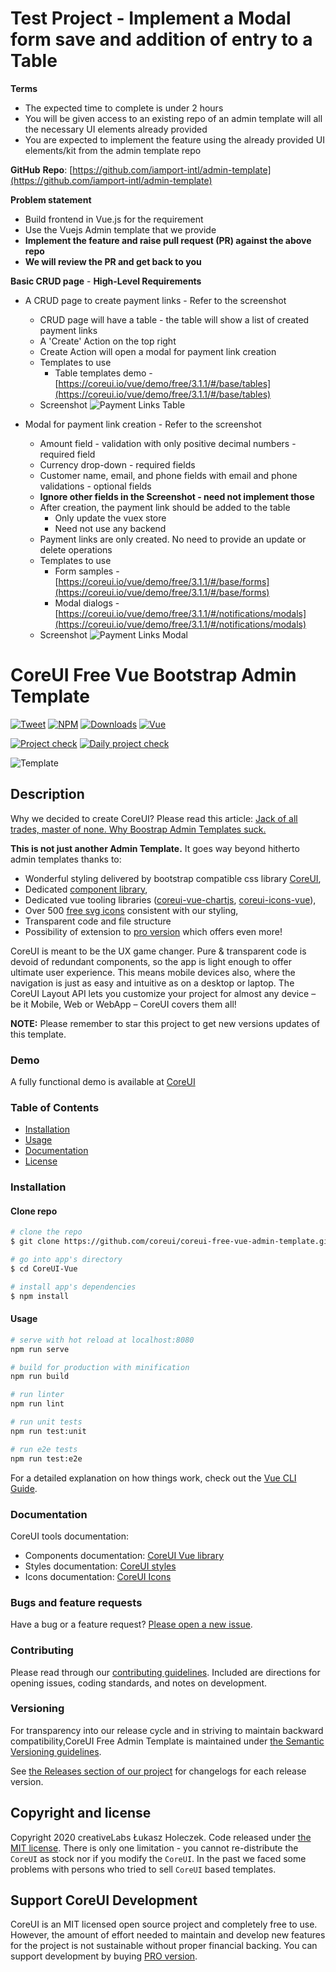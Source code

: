 # Test Project - Implement a Modal form save and addition of entry to a Table

**Terms**

- The expected time to complete is under 2 hours
- You will be given access to an existing repo of an admin template will all the necessary UI elements already provided
- You are expected to implement the feature using the already provided UI elements/kit from the admin template repo

**GitHub** **Repo**: [https://github.com/iamport-intl/admin-template](https://github.com/iamport-intl/admin-template)

**Problem statement**

- Build frontend in Vue.js for the requirement
- Use the Vuejs Admin template that we provide
- **Implement the feature and raise pull request (PR) against the above repo**
- **We will review the PR and get back to you**

**Basic CRUD page** - **High-Level Requirements**

- A CRUD page to create payment links - Refer to the screenshot
    - CRUD page will have a table - the table will show a list of created payment links
    - A 'Create' Action on the top right
    - Create Action will open a modal for payment link creation
    - Templates to use
        - Table templates demo - [https://coreui.io/vue/demo/free/3.1.1/#/base/tables](https://coreui.io/vue/demo/free/3.1.1/#/base/tables)
    - Screenshot
        ![Payment Links Table](https://chaipay-test-project-files.s3.ap-southeast-1.amazonaws.com/test-project-payment-links-table.png)

- Modal for payment link creation - Refer to the screenshot
    - Amount field - validation with only positive decimal numbers - required field
    - Currency drop-down - required fields
    - Customer name, email, and phone fields with email and phone validations - optional fields
    - **Ignore other fields in the Screenshot - need not implement those**
    - After creation, the payment link should be added to the table
        - Only update the vuex store
        - Need not use any backend
    - Payment links are only created. No need to provide an update or delete operations
    - Templates to use
        - Form samples - [https://coreui.io/vue/demo/free/3.1.1/#/base/forms](https://coreui.io/vue/demo/free/3.1.1/#/base/forms)
        - Modal dialogs - [https://coreui.io/vue/demo/free/3.1.1/#/notifications/modals](https://coreui.io/vue/demo/free/3.1.1/#/notifications/modals)
    - Screenshot
        ![Payment Links Modal](https://chaipay-test-project-files.s3.ap-southeast-1.amazonaws.com/test-project-payment-links-modal.png)



# CoreUI Free Vue Bootstrap Admin Template

[![Tweet](https://img.shields.io/twitter/url/http/shields.io.svg?style=social)](https://twitter.com/intent/tweet?text=CoreUI%20-%20Free%20Vue%20Admin%20Template%20&url=http://coreui.io/vue/&hashtags=bootstrap,admin,template,dashboard,panel,free,angular,react,vue)
[![NPM][npm-coreui-vue-badge-latest]][npm-coreui-vue]
[![Downloads](https://img.shields.io/npm/dm/@coreui/vue.svg?style=flat-square)][coreui]
[![Vue](https://img.shields.io/badge/Vue-^2.6.11-brightgreen.svg?style=flat-square)][coreui]

[![Project check](https://github.com/coreui/coreui-free-vue-admin-template/actions/workflows/project-check.yml/badge.svg)](https://github.com/coreui/coreui-free-vue-admin-template/actions/workflows/project-check.yml)
[![Daily project check](https://github.com/coreui/coreui-free-vue-admin-template/actions/workflows/daily-project-check.yml/badge.svg)](https://github.com/coreui/coreui-free-vue-admin-template/actions/workflows/daily-project-check.yml)

[npm-coreui-vue]: https://www.npmjs.com/package/@coreui/vue
[npm-coreui-vue-badge-latest]: https://img.shields.io/npm/v/@coreui/vue/latest?style=flat-square&color=brightgreen  
[coreui]: https://coreui.io/vue

![Template](https://coreui.io/images/github/vue-free-template-3.gif)

## Description

Why we decided to create CoreUI? Please read this article: [Jack of all trades, master of none. Why Boostrap Admin Templates suck.](https://medium.com/@lukaszholeczek/jack-of-all-trades-master-of-none-5ea53ef8a1f#.7eqx1bcd8)

**This is not just another Admin Template.** It goes way beyond hitherto admin templates thanks to:

- Wonderful styling delivered by bootstrap compatible css library [CoreUI](https://coreui.io/docs/3.0-beta/),
- Dedicated [component library](https://coreui.io/vue/docs/),
- Dedicated vue tooling libraries ([coreui-vue-chartjs](https://coreui.io/vue/docs/components/charts), [coreui-icons-vue](https://github.com/coreui/coreui-icons-vue)),
- Over 500 [free svg icons](https://coreui.io/icons) consistent with our styling,
- Transparent code and file structure
- Possibility of extension to [pro version](https://coreui.io/vue) which offers even more!

CoreUI is meant to be the UX game changer. Pure & transparent code is devoid of redundant components, so the app is light enough to offer ultimate user experience. This means mobile devices also, where the navigation is just as easy and intuitive as on a desktop or laptop. The CoreUI Layout API lets you customize your project for almost any device – be it Mobile, Web or WebApp – CoreUI covers them all!

**NOTE:** Please remember to star this project to get new versions updates of this template.

### Demo

A fully functional demo is available at [CoreUI](http://coreui.io/vue/)

### Table of Contents

- [Installation](#installation)
- [Usage](#usage)
- [Documentation](#documentation)
- [License](#copyright-and-license)

### Installation

#### Clone repo

``` bash
# clone the repo
$ git clone https://github.com/coreui/coreui-free-vue-admin-template.git CoreUI-Vue

# go into app's directory
$ cd CoreUI-Vue

# install app's dependencies
$ npm install
```

#### Usage

``` bash
# serve with hot reload at localhost:8080
npm run serve

# build for production with minification
npm run build

# run linter
npm run lint

# run unit tests
npm run test:unit

# run e2e tests
npm run test:e2e

```

For a detailed explanation on how things work, check out the [Vue CLI Guide](https://cli.vuejs.org/guide/).

### Documentation

CoreUI tools documentation:

- Components documentation: [CoreUI Vue library](https://coreui.io/vue/docs)
- Styles documentation: [CoreUI styles](https://coreui.io/docs/3.0-beta/)
- Icons documentation: [CoreUI Icons](http://coreui.io/icons)

### Bugs and feature requests

Have a bug or a feature request? [Please open a new issue](https://github.com/coreui/coreui-free-vue-admin-template/issues).

### Contributing

Please read through our [contributing guidelines](https://github.com/coreui/coreui-free-vue-admin-template/blob/master/.github/CONTRIBUTING.md). Included are directions for opening issues, coding standards, and notes on development.

### Versioning

For transparency into our release cycle and in striving to maintain backward compatibility,CoreUI Free Admin Template is maintained under [the Semantic Versioning guidelines](http://semver.org/).

See [the Releases section of our project](https://github.com/coreui/coreui-free-vue-admin-template/releases) for changelogs for each release version.


## Copyright and license

Copyright 2020 creativeLabs Łukasz Holeczek. Code released under [the MIT license](https://github.com/coreui/coreui-free-vue-admin-template/blob/master/LICENSE).
There is only one limitation - you cannot re-distribute the `CoreUI` as stock nor if you modify the `CoreUI`. In the past we faced some problems with persons who tried to sell `CoreUI` based templates.

## Support CoreUI Development

CoreUI is an MIT licensed open source project and completely free to use. However, the amount of effort needed to maintain and develop new features for the project is not sustainable without proper financial backing. You can support development by buying [PRO version](https://coreui.io/pro/).

